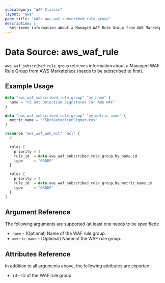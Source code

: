 ```yaml
---
subcategory: "WAF Classic"
layout: "aws"
page_title: "AWS: aws_waf_subscribed_rule_group"
description: |-
  Retrieves information about a Managed WAF Rule Group from AWS Marketplace.
---
```


# Data Source: aws_waf_rule

`aws_waf_subscribed_rule_group` retrieves information about a Managed WAF Rule Group from AWS Marketplace (needs to be subscribed to first).

## Example Usage

```terraform
data "aws_waf_subscribed_rule_group" "by_name" {
  name = "F5 Bot Detection Signatures For AWS WAF"
}

data "aws_waf_subscribed_rule_group" "by_metric_name" {
  metric_name = "F5BotDetectionSignatures"
}

resource "aws_waf_web_acl" "acl" {
  # ...

  rules {
    priority = 1
    rule_id  = data.aws_waf_subscribed_rule_group.by_name.id
    type     = "GROUP"
  }

  rules {
    priority = 2
    rule_id  = data.aws_waf_subscribed_rule_group.by_metric_name.id
    type     = "GROUP"
  }
}
```

## Argument Reference

The following arguments are supported (at least one needs to be specified):

* `name` - (Optional) Name of the WAF rule group.
* `metric_name` - (Optional) Name of the WAF rule group.

## Attributes Reference

In addition to all arguments above, the following attributes are exported:

* `id` - ID of the WAF rule group.
